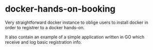 # docker-hands-on-booking

Very straightforward docker instance to oblige users to install docker in order to
registrer to a docker hands-on.

It also contain an example of a simple application written in GO which
receive and log basic registration info.


